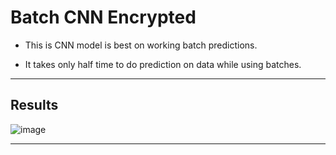 # Batch CNN Encrypted 

- This is CNN model is best on working batch predictions.

- It takes only half time to do prediction on data while using batches.
***
## Results
![image](https://user-images.githubusercontent.com/21517793/169534829-7159bdbe-9d83-4ac3-8b2a-1d24292cbffd.png)
***
